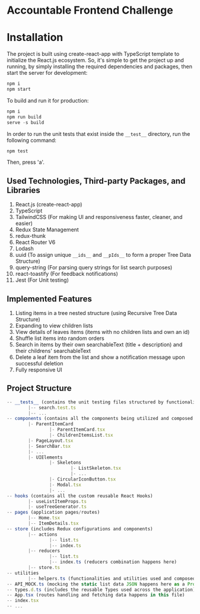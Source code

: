 # Accountable Frontend Challenge 

# Installation
The project is built using create-react-app with TypeScript template to initialize the React.js ecosystem.
So, it's simple to get the project up and running, by simply installing the required dependencies and packages, then start the server for development:

```javascript
npm i
npm start
```
To build and run it for production:
```javascript
npm i
npm run build
serve -s build
```

In order to run the unit tests that exist inside the `__test__` directory, run the following command:

```javascript
npm test
```

Then, press 'a'.

## Used Technologies, Third-party Packages, and Libraries 
1. React.js (create-react-app)
2. TypeScript
3. TailwindCSS (For making UI and responsiveness faster, cleaner, and easier)
4. Redux State Management
5. redux-thunk
6. React Router V6
7. Lodash
8. uuid (To assign unique `__ids__` and `__pIds__` to form a proper Tree Data Structure)
9. query-string (For parsing query strings for list search purposes)
10. react-toastify (For feedback notifications)
11. Jest (For Unit testing)


## Implemented Features
1. Listing items in a tree nested structure (using Recursive Tree Data Structure)
2. Expanding to view children lists
3. View details of leaves items (items with no children lists and own an id)
4. Shuffle list items into random orders
5. Search in items by their own searchableText (title + description) and their childrens' searchableText
6. Delete a leaf item from the list and show a notification message upon successful deletion
7. Fully responsive UI

## Project Structure
```javascript
-- __tests__ (contains the unit testing files structured by functionality)
        |-- search.test.ts
        |-- ...
-- components (contains all the components being utilized and composed to form the features)
        |- ParentItemCard
                |- ParentItemCard.tsx
                |- ChildrenItemsList.tsx
        |- PageLayout.tsx
        |- SearchBar.tsx
        |- ...
        |- UIElements
                |- Skeletons
                        |- ListSkeleton.tsx
                        |- ...
                |- CircularIconButton.tsx
                |- Modal.tsx
                |- ...
-- hooks (contains all the custom reusable React Hooks)
        |- useListItemProps.ts
        |- useTreeGenerator.ts
-- pages (application pages/routes)
        |-- Home.tsx
        |-- ItemDetails.tsx
-- store (includes Redux configurations and components)
        |-- actions
                |-- list.ts
                |-- index.ts
        |-- reducers
                |-- list.ts
                |-- index.ts (reducers combination happens here)
        |-- store.ts
-- utilities
        |-- helpers.ts (functionalities and utilities used and composed across the application)
-- API_MOCK.ts (mocking the static list data JSON happens here as a Promise function)
-- types.d.ts (includes the reusable Types used across the application)
-- App.tsx (routes handling and fetching data happens in this file)
-- index.tsx
-- ...
```
